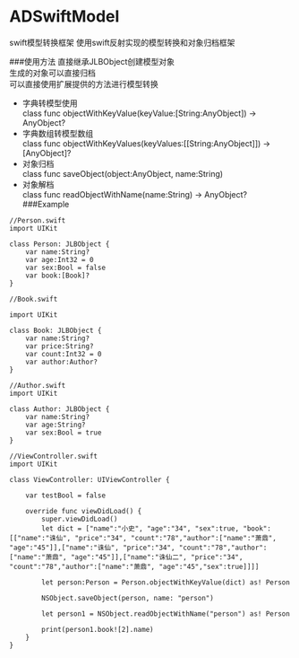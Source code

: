 # ADSwiftModel
swift模型转换框架
使用swift反射实现的模型转换和对象归档框架

###使用方法
直接继承JLBObject创建模型对象</br>
生成的对象可以直接归档</br>
可以直接使用扩展提供的方法进行模型转换</br>
* 字典转模型使用</br>
class func objectWithKeyValue(keyValue:[String:AnyObject]) -> AnyObject?</br>
* 字典数组转模型数组</br>
class func objectWithKeyValues(keyValues:[[String:AnyObject]]) -> [AnyObject]?</br>
* 对象归档</br>
 class func saveObject(object:AnyObject, name:String)</br>
* 对象解档</br>
  class func readObjectWithName(name:String) -> AnyObject?</br>
 ###Example
```  
//Person.swift
import UIKit

class Person: JLBObject {
    var name:String?
    var age:Int32 = 0
    var sex:Bool = false
    var book:[Book]?
}

//Book.swift

import UIKit

class Book: JLBObject {
    var name:String?
    var price:String?
    var count:Int32 = 0
    var author:Author?
}

//Author.swift
import UIKit

class Author: JLBObject {
    var name:String?
    var age:String?
    var sex:Bool = true
}

//ViewController.swift
import UIKit

class ViewController: UIViewController {
    
    var testBool = false

    override func viewDidLoad() {
        super.viewDidLoad()
        let dict = ["name":"小史", "age":"34", "sex":true, "book":[["name":"诛仙", "price":"34", "count":"78","author":["name":"萧鼎", "age":"45"]],["name":"诛仙", "price":"34", "count":"78","author":["name":"萧鼎", "age":"45"]],["name":"诛仙二", "price":"34", "count":"78","author":["name":"萧鼎", "age":"45","sex":true]]]]
        
        let person:Person = Person.objectWithKeyValue(dict) as! Person
        
        NSObject.saveObject(person, name: "person")
        
        let person1 = NSObject.readObjectWithName("person") as! Person
        
        print(person1.book![2].name)
    }
}
```

